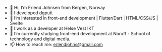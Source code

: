 - 👋 Hi, I’m Erlend Johnsen from Bergen, Norway
- 🥏 I developed dgputt
- 👀 I’m interested in front-end development | Flutter/Dart | HTML/CSS/JS | Svelte
- 💼 I work as a developer at Helse Vest IKT
- 🌱 I’m currently studying front-end development at Noroff - School of technology and digital media.
- 📫 How to reach me: erlendjohns@gmail.com

<!---
johnsulf/johnsulf is a ✨ special ✨ repository because its `README.md` (this file) appears on your GitHub profile.
You can click the Preview link to take a look at your changes.
--->
